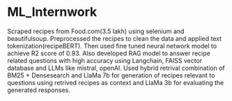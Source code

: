 # ML_Internwork
Scraped recipes from Food.com(3.5 lakh) using selenium and beautifulsoup. Preprocessed the recipes to clean the data and applied text tokenization(recipeBERT). Then used fine tuned neural network model to achieve R2 score of 0.93. Also developed RAG model to answer recipe related questions with high accuracy using Langchain, FAISS vector database and LLMs like mistral, openAI. Used hybrid retrival combination of BM25 + Densesearch and LlaMa 7b for generation of recipes relevant to questions using retrived recipes as context and LlaMa 3b for evaluating the generated responses.
